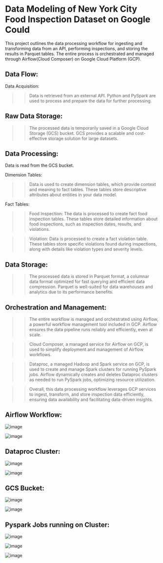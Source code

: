 # Data Modeling of New York City Food Inspection Dataset on Google Could

This project outlines the data processing workflow for ingesting and transforming data from an API, performing inspections, and storing the results in Parquet tables. The entire process is orchestrated and managed through Airflow(Cloud Composer) on Google Cloud Platform (GCP).

## Data Flow:

Data Acquisition:
  >> Data is retrieved from an external API.
  >> Python and PySpark are used to process and prepare the data for further processing.
  
## Raw Data Storage:
  >> The processed data is temporarily saved in a Google Cloud Storage (GCS) bucket.
  >> GCS provides a scalable and cost-effective storage solution for large datasets.

## Data Processing:
  Data is read from the GCS bucket.

  Dimension Tables:
  >> Data is used to create dimension tables, which provide context and meaning to fact tables. These tables store descriptive attributes about entities in your data model.
  
  Fact Tables:
  >> Food Inspection: The data is processed to create fact food inspection tables. These tables store detailed information about food inspections, such as inspection dates, results, and violations.

  >> Violation: Data is processed to create a fact violation table. These tables store specific violations found during inspections, along with details like violation types and severity levels.

## Data Storage:
  >> The processed data is stored in Parquet format, a columnar data format optimized for fast querying and efficient data compression. Parquet is well-suited for data warehouses and analytics due to its performance benefits.
  
## Orchestration and Management:
  >> The entire workflow is managed and orchestrated using Airflow, a powerful workflow management tool included in GCP. Airflow ensures the data pipeline runs reliably and efficiently, even at scale.

  >> Cloud Composer, a managed service for Airflow on GCP, is used to simplify deployment and management of Airflow workflows.

  >> Dataproc, a managed Hadoop and Spark service on GCP, is used to create and manage Spark clusters for running PySpark jobs. Airflow dynamically creates and deletes Dataproc clusters as needed to run PySpark jobs, optimizing resource utilization.

  >> Overall, this data processing workflow leverages GCP services to ingest, transform, and store inspection data efficiently, ensuring data availability and facilitating data-driven insights.

## Airflow Workflow:
![image](https://github.com/girish-Pillai/NYC_Food_Inspection_Data_Modeling/assets/98634040/80d9da14-059e-4f05-b5ec-960b057b903e)

![image](https://github.com/girish-Pillai/NYC_Food_Inspection_Data_Modeling/assets/98634040/6cd42b1e-d7ab-4e8e-b3c9-7dbdff10b99a)

## Dataproc Cluster:
![image](https://github.com/girish-Pillai/NYC_Food_Inspection_Data_Modeling/assets/98634040/768f67a9-c8d4-4c86-9acc-9d6f2b8f0ae3)

![image](https://github.com/girish-Pillai/NYC_Food_Inspection_Data_Modeling/assets/98634040/5c029c7d-a5f2-4b8d-80d9-e6b8a0d1dc4a)

## GCS Bucket:
![image](https://github.com/girish-Pillai/NYC_Food_Inspection_Data_Modeling/assets/98634040/6e2029ef-3a1b-4d03-be49-9e0651ac0211)

![image](https://github.com/girish-Pillai/NYC_Food_Inspection_Data_Modeling/assets/98634040/6d90ae6f-072a-42ce-8452-9214b0783b1a)

## Pyspark Jobs running on Cluster:
![image](https://github.com/girish-Pillai/NYC_Food_Inspection_Data_Modeling/assets/98634040/36042146-8948-4a40-847b-db8b99f134de)

![image](https://github.com/girish-Pillai/NYC_Food_Inspection_Data_Modeling/assets/98634040/539d2172-9469-416b-8586-f35682e64fef)

![image](https://github.com/girish-Pillai/NYC_Food_Inspection_Data_Modeling/assets/98634040/65312ad4-9e6f-4230-9180-05cd99f9057f)


